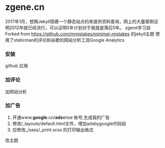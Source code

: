 # zgene.cn
2017年1月，想用Jekyll搭建一个静态站点的来提供资料查询，网上的大量案例证明2012年就已经流行，可以证明5年计划对于我就是落后5年。
zgene学习自 Forked from https://github.com/mmistakes/minimal-mistakes 的jekyll主题
使用了staticman的评论和谷歌的网站分析工具Google Analytics

### 安装

github 应用

### 加评论

加网站分析

### 加广告

1. 开通www.**google**.cn/**ads**ense 帐号,生成我的广告
2. 修改/_layouts/default.html文件，增加adsbygoogle代码段
3. 应修改\_/sass/_print.scss 的打印输出格式

改主题



